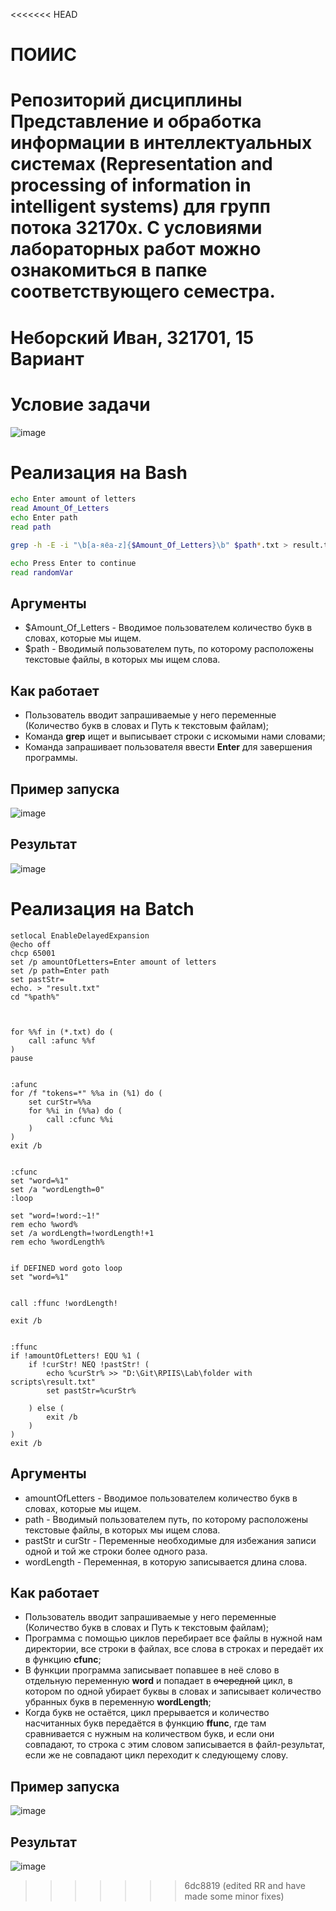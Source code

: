 <<<<<<< HEAD
# ПОИИС
 Репозиторий дисциплины Представление и обработка информации в интеллектуальных системах 
 (Representation and processing of information in intelligent systems) для групп потока 32170х.
 С условиями лабораторных работ можно ознакомиться в папке соответствующего семестра.
=======
# Неборский Иван, 321701, 15 Вариант

# Условие задачи

![image](https://github.com/iis-32170x/RPIIS/blob/Неборский_И/Images/task.png)

# Реализация на Bash

```bash
echo Enter amount of letters
read Amount_Of_Letters 
echo Enter path
read path

grep -h -E -i "\b[а-яёa-z]{$Amount_Of_Letters}\b" $path*.txt > result.txt

echo Press Enter to continue
read randomVar
```

## Аргументы

- $Amount_Of_Letters - Вводимое пользователем количество букв в словах, которые мы ищем.
- $path - Вводимый пользователем путь, по которому расположены текстовые файлы, в которых мы ищем слова.

## Как работает

- Пользователь вводит запрашиваемые у него переменные (Количество букв в словах и Путь к текстовым файлам);
- Команда **grep** ищет и выписывает строки с искомыми нами словами;
- Команда запрашивает пользователя ввести **Enter** для завершения программы.

## Пример запуска

![image](https://github.com/iis-32170x/RPIIS/blob/Неборский_И/Images/bashExample.png)

## Результат

![image](https://github.com/iis-32170x/RPIIS/blob/Неборский_И/Images/bashResult.png)

# Реализация на Batch

```batch
setlocal EnableDelayedExpansion
@echo off
chcp 65001
set /p amountOfLetters=Enter amount of letters 
set /p path=Enter path 
set pastStr=
echo. > "result.txt"
cd "%path%"



for %%f in (*.txt) do (
    call :afunc %%f
)
pause


:afunc 
for /f "tokens=*" %%a in (%1) do (
    set curStr=%%a
    for %%i in (%%a) do (
        call :cfunc %%i
    )
)
exit /b


:cfunc
set "word=%1"
set /a "wordLength=0"
:loop

set "word=!word:~1!"
rem echo %word%
set /a wordLength=!wordLength!+1
rem echo %wordLength%


if DEFINED word goto loop 
set "word=%1"


call :ffunc !wordLength!

exit /b


:ffunc
if !amountOfLetters! EQU %1 (
    if !curStr! NEQ !pastStr! (
        echo %curStr% >> "D:\Git\RPIIS\Lab\folder with scripts\result.txt"
        set pastStr=%curStr%

    ) else (
        exit /b
    )
)
exit /b
```

## Аргументы

- amountOfLetters - Вводимое пользователем количество букв в словах, которые мы ищем.
- path - Вводимый пользователем путь, по которому расположены текстовые файлы, в которых мы ищем слова.
- pastStr и curStr - Переменные необходимые для избежания записи одной и той же строки более одного раза.
- wordLength - Переменная, в которую записывается длина слова.

## Как работает

- Пользователь вводит запрашиваемые у него переменные (Количество букв в словах и Путь к текстовым файлам);
- Программа с помощью циклов перебирает все файлы в нужной нам директории, все строки в файлах, все слова в строках и передаёт их в функцию **cfunc**;
- В функции программа записывает попавшее в неё слово в отдельную переменную **word** и попадает в ~~очередной~~ цикл, в котором по одной убирает буквы в словах и записывает количество убранных букв в переменную **wordLength**;
- Когда букв не остаётся, цикл прерывается и количество насчитанных букв передаётся в функцию **ffunc**, где там сравнивается с нужным на количеством букв, и если они совпадают, то строка с этим словом записывается в файл-результат, если же не совпадают цикл переходит к следующему слову.

## Пример запуска

![image](https://github.com/iis-32170x/RPIIS/blob/Неборский_И/Images/batExample.png)

## Результат

![image](https://github.com/iis-32170x/RPIIS/blob/Неборский_И/Images/batResult.png)
>>>>>>> 6dc8819 (edited RR and have made some minor fixes)
